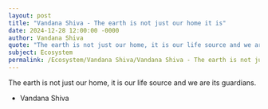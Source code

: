 ```yaml
---
layout: post
title: "Vandana Shiva - The earth is not just our home it is"
date: 2024-12-28 12:00:00 -0000
author: Vandana Shiva
quote: "The earth is not just our home, it is our life source and we are its guardians."
subject: Ecosystem
permalink: /Ecosystem/Vandana Shiva/Vandana Shiva - The earth is not just our home it is
---
```


The earth is not just our home, it is our life source and we are its guardians.

- Vandana Shiva
